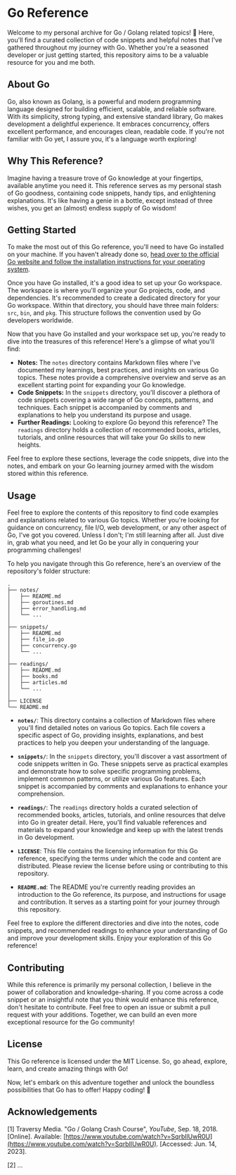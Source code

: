 # Go Reference
Welcome to my personal archive for Go / Golang related topics! 🚀 Here, you'll find a curated collection of code snippets and helpful notes that I've gathered throughout my journey with Go. Whether you're a seasoned developer or just getting started, this repository aims to be a valuable resource for you and me both.

## About Go
Go, also known as Golang, is a powerful and modern programming language designed for building efficient, scalable, and reliable software. With its simplicity, strong typing, and extensive standard library, Go makes development a delightful experience. It embraces concurrency, offers excellent performance, and encourages clean, readable code. If you're not familiar with Go yet, I assure you, it's a language worth exploring!

## Why This Reference?
Imagine having a treasure trove of Go knowledge at your fingertips, available anytime you need it. This reference serves as my personal stash of Go goodness, containing code snippets, handy tips, and enlightening explanations. It's like having a genie in a bottle, except instead of three wishes, you get an (almost) endless supply of Go wisdom!

## Getting Started
To make the most out of this Go reference, you'll need to have Go installed on your machine. If you haven't already done so, [head over to the official Go website and follow the installation instructions for your operating system](https://go.dev/).

Once you have Go installed, it's a good idea to set up your Go workspace. The workspace is where you'll organize your Go projects, code, and dependencies. It's recommended to create a dedicated directory for your Go workspace. Within that directory, you should have three main folders: `src`, `bin`, and `pkg`. This structure follows the convention used by Go developers worldwide.

Now that you have Go installed and your workspace set up, you're ready to dive into the treasures of this reference! Here's a glimpse of what you'll find:
- **Notes:** The `notes` directory contains Markdown files where I've documented my learnings, best practices, and insights on various Go topics. These notes provide a comprehensive overview and serve as an excellent starting point for expanding your Go knowledge.
- **Code Snippets:** In the `snippets` directory, you'll discover a plethora of code snippets covering a wide range of Go concepts, patterns, and techniques. Each snippet is accompanied by comments and explanations to help you understand its purpose and usage.
- **Further Readings:** Looking to explore Go beyond this reference? The `readings` directory holds a collection of recommended books, articles, tutorials, and online resources that will take your Go skills to new heights.

Feel free to explore these sections, leverage the code snippets, dive into the notes, and embark on your Go learning journey armed with the wisdom stored within this reference.

## Usage
Feel free to explore the contents of this repository to find code examples and explanations related to various Go topics. Whether you're looking for guidance on concurrency, file I/O, web development, or any other aspect of Go, I've got you covered. Unless I don't; I'm still learning after all. Just dive in, grab what you need, and let Go be your ally in conquering your programming challenges!

To help you navigate through this Go reference, here's an overview of the repository's folder structure:

```
.
├── notes/
│   ├── README.md
│   ├── goroutines.md
│   ├── error_handling.md
│   └── ...
│
├── snippets/
│   ├── README.md
│   ├── file_io.go
│   ├── concurrency.go
│   └── ...
│
├── readings/
│   ├── README.md
│   ├── books.md
│   ├── articles.md
│   └── ...
│
├── LICENSE
└── README.md
```

- **`notes/`**: This directory contains a collection of Markdown files where you'll find detailed notes on various Go topics. Each file covers a specific aspect of Go, providing insights, explanations, and best practices to help you deepen your understanding of the language.

- **`snippets/`**: In the `snippets` directory, you'll discover a vast assortment of code snippets written in Go. These snippets serve as practical examples and demonstrate how to solve specific programming problems, implement common patterns, or utilize various Go features. Each snippet is accompanied by comments and explanations to enhance your comprehension.

- **`readings/`**: The `readings` directory holds a curated selection of recommended books, articles, tutorials, and online resources that delve into Go in greater detail. Here, you'll find valuable references and materials to expand your knowledge and keep up with the latest trends in Go development.

- **`LICENSE`**: This file contains the licensing information for this Go reference, specifying the terms under which the code and content are distributed. Please review the license before using or contributing to this repository.

- **`README.md`**: The README you're currently reading provides an introduction to the Go reference, its purpose, and instructions for usage and contribution. It serves as a starting point for your journey through this repository.

Feel free to explore the different directories and dive into the notes, code snippets, and recommended readings to enhance your understanding of Go and improve your development skills. Enjoy your exploration of this Go reference!

## Contributing
While this reference is primarily my personal collection, I believe in the power of collaboration and knowledge-sharing. If you come across a code snippet or an insightful note that you think would enhance this reference, don't hesitate to contribute. Feel free to open an issue or submit a pull request with your additions. Together, we can build an even more exceptional resource for the Go community!

## License
This Go reference is licensed under the MIT License. So, go ahead, explore, learn, and create amazing things with Go!

Now, let's embark on this adventure together and unlock the boundless possibilities that Go has to offer! Happy coding! 🎉

## Acknowledgements
[1] Traversy Media. "Go / Golang Crash Course", *YouTube*, Sep. 18, 2018. [Online]. Available: [https://www.youtube.com/watch?v=SqrbIlUwR0U](https://www.youtube.com/watch?v=SqrbIlUwR0U). [Accessed: Jun. 14, 2023].

[2] ...
